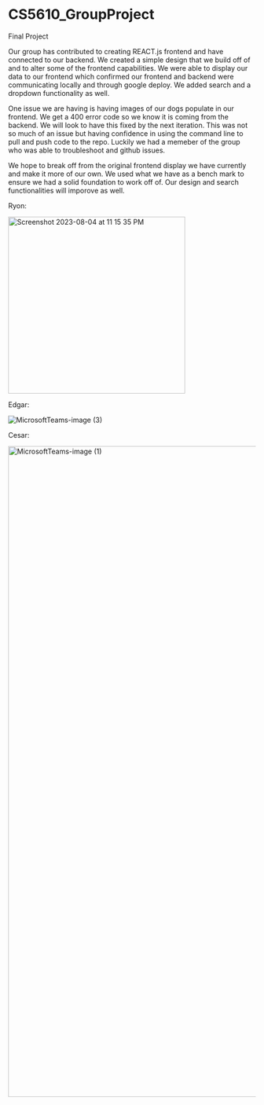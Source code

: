 # CS5610_GroupProject
Final Project

Our group has contributed to creating REACT.js frontend and have connected to our backend. We created 
a simple design that we build off of and to alter some of the frontend capabilities. We were able to display our data to
our frontend which confirmed our frontend and backend were communicating locally and through google deploy. We added search and a dropdown functionality as well.

One issue we are having is having images of our dogs populate in our frontend. We get a 400 error code so we know it is coming from the backend. We will look to have this fixed by the next iteration. This was not so much of an issue but 
having confidence in using the command line to pull and push code to the repo. Luckily we had a memeber of the group 
who was able to troubleshoot and github issues.

We hope to break off from the original frontend display we have currently and make it more of our own. We used what we have as a bench mark to ensure we had a solid foundation to work off of. Our design and search functionalities will imporove as well.


Ryon:

<img width="360" alt="Screenshot 2023-08-04 at 11 15 35 PM" src="https://media.github.khoury.northeastern.edu/user/10528/files/56e1d760-a853-4c37-8c2b-e20408470ce4">

Edgar:

![MicrosoftTeams-image (3)](https://media.github.khoury.northeastern.edu/user/10528/files/ea88862c-7775-48db-87d2-8dfcf4f376f9)

Cesar:

<img width="1325" alt="MicrosoftTeams-image (1)" src="https://media.github.khoury.northeastern.edu/user/10528/files/1d921ab1-4b61-47de-9990-9c6c8640e1f3">
